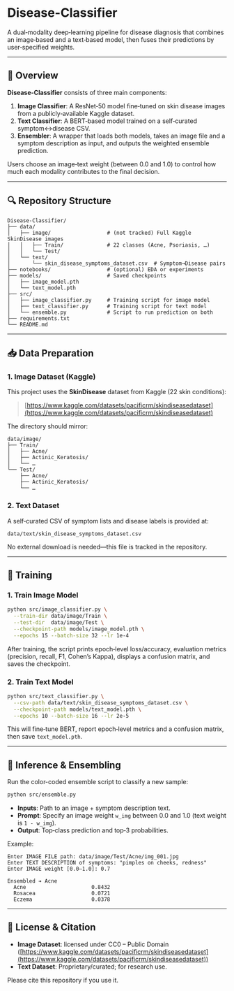 # Disease-Classifier

A dual‑modality deep‑learning pipeline for disease diagnosis that combines an image‑based and a text‑based model, then fuses their predictions by user‑specified weights.

---

## 📖 Overview

**Disease-Classifier** consists of three main components:

1. **Image Classifier**: A ResNet‑50 model fine‑tuned on skin disease images from a publicly‑available Kaggle dataset.
2. **Text Classifier**: A BERT‑based model trained on a self‑curated symptom↔disease CSV.
3. **Ensembler**: A wrapper that loads both models, takes an image file and a symptom description as input, and outputs the weighted ensemble prediction.

Users choose an image‑text weight (between 0.0 and 1.0) to control how much each modality contributes to the final decision.

---

## 🔍 Repository Structure

```
Disease-Classifier/
├── data/
│   ├── image/                  # (not tracked) Full Kaggle SkinDisease images
│   │   ├── Train/              # 22 classes (Acne, Psoriasis, …)
│   │   └── Test/
│   └── text/
│       └── skin_disease_symptoms_dataset.csv  # Symptom→Disease pairs
├── notebooks/                  # (optional) EDA or experiments
├── models/                     # Saved checkpoints
│   ├── image_model.pth
│   └── text_model.pth
├── src/
│   ├── image_classifier.py     # Training script for image model
│   ├── text_classifier.py      # Training script for text model
│   └── ensemble.py             # Script to run prediction on both
├── requirements.txt
└── README.md
```

---


## 📥 Data Preparation

### 1. Image Dataset (Kaggle)

This project uses the **SkinDisease** dataset from Kaggle (22 skin conditions):

> [https://www.kaggle.com/datasets/pacificrm/skindiseasedataset](https://www.kaggle.com/datasets/pacificrm/skindiseasedataset)


The directory should mirror:

```
data/image/
├── Train/
│   ├── Acne/
│   ├── Actinic_Keratosis/
│   └── …
└── Test/
    ├── Acne/
    ├── Actinic_Keratosis/
    └── …
```

### 2. Text Dataset

A self‑curated CSV of symptom lists and disease labels is provided at:

```
data/text/skin_disease_symptoms_dataset.csv
```

No external download is needed—this file is tracked in the repository.

---

## 🚀 Training

### 1. Train Image Model

```bash
python src/image_classifier.py \
  --train-dir data/image/Train \
  --test-dir  data/image/Test \
  --checkpoint-path models/image_model.pth \
  --epochs 15 --batch-size 32 --lr 1e-4
```

After training, the script prints epoch‑level loss/accuracy, evaluation metrics (precision, recall, F1, Cohen’s Kappa), displays a confusion matrix, and saves the checkpoint.

### 2. Train Text Model

```bash
python src/text_classifier.py \
  --csv-path data/text/skin_disease_symptoms_dataset.csv \
  --checkpoint-path models/text_model.pth \
  --epochs 10 --batch-size 16 --lr 2e-5
```

This will fine‑tune BERT, report epoch‑level metrics and a confusion matrix, then save `text_model.pth`.

---

## 🎯 Inference & Ensembling

Run the color-coded ensemble script to classify a new sample:

```bash
python src/ensemble.py
```

* **Inputs**: Path to an image + symptom description text.
* **Prompt**: Specify an image weight `w_img` between 0.0 and 1.0 (text weight is `1 - w_img`).
* **Output**: Top‑class prediction and top‑3 probabilities.

Example:

```
Enter IMAGE FILE path: data/image/Test/Acne/img_001.jpg
Enter TEXT DESCRIPTION of symptoms: "pimples on cheeks, redness"
Enter IMAGE weight [0.0–1.0]: 0.7

Ensembled ➔ Acne
  Acne                     0.8432
  Rosacea                  0.0721
  Eczema                   0.0378
```

---

## 📜 License & Citation

* **Image Dataset**: licensed under CC0 – Public Domain ([https://www.kaggle.com/datasets/pacificrm/skindiseasedataset](https://www.kaggle.com/datasets/pacificrm/skindiseasedataset))
* **Text Dataset**: Proprietary/curated; for research use.

Please cite this repository if you use it.
